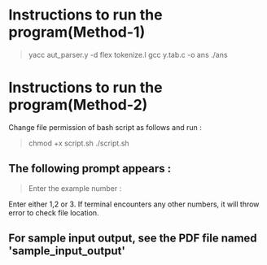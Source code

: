 # Instructions to run the program(Method-1)

>yacc aut_parser.y -d
>flex tokenize.l
>gcc y.tab.c -o ans
>./ans

# Instructions to run the program(Method-2)
Change file permission of bash script as follows and run : 
>chmod +x script.sh
>./script.sh


## The following prompt appears : 
> Enter the example number :

Enter either 1,2 or 3. If terminal encounters any other numbers, it will throw error to check file location.

## For sample input output, see the PDF file named 'sample_input_output' 



